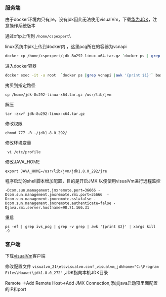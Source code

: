 

### 服务端

由于docker环境内只有jre，没有jdk因此无法使用visualVm，下载[华为JDK](http://jdk.rnd.huawei.com/)，注意操作系统版本

通过xftp上传到 `/home/cspexpert`\

linux系统中jdk上传到docker内 ，这里pcg所在的容器为vcnapi

```sh
docker cp /home/cspexpert/jdk-8u292-linux-x64.tar.gz `docker ps | grep vcnapi | awk '{print $1}'`:/home
```

进入docker容器

```sh
docker exec -it -u root  `docker ps |grep vcnapi |awk '{print $1}'` bash
```

拷贝到指定路径

```
cp /home/jdk-8u292-linux-x64.tar.gz /usr/lib/jvm
```

解压

```
tar -zxvf jdk-8u292-linux-x64.tar.gz 
```

修改权限

```
chmod 777 -R ./jdk1.8.0_292/
```

修改环境变量

```
 vi /etc/profile
```

修改JAVA_HOME

```
export JAVA_HOME=/usr/lib/jvm/jdk1.8.0_292/jre
```

程序启动的shell脚本增加配置，目的是开启JMX 以便使用visualVm进行远程监控

```shell
-Dcom.sun.management.jmxremote.port=36666 -Dcom.sun.management.jmxremote.rmi.port=36666  -Dcom.sun.management.jmxremote.ssl=false -Dcom.sun.management.jmxremote.authenticate=false -Djava.rmi.server.hostname=90.71.166.31
```

重启

```
ps -ef | grep ivs_pcg | grep -v grep | awk '{print $2}' | xargs kill -9
```

### 客户端

下载[visualVm](https://visualvm.github.io/download.html)客户端

修改配置文件 `visualvm_21\etcvisualvm.conf` ,`visualvm_jdkhome="C:\Program Files\Huawei\jdk1.8.0_272"`  ,JDK指向本机JDK目录

Remote ->Add Remote Host->Add JMX Connection,添加java启动项里面配置的IP和port
